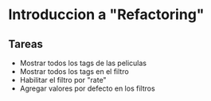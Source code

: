 # Introduccion a "Refactoring"
## Tareas
- Mostrar todos los tags de las peliculas
- Mostrar todos los tags en el filtro
- Habilitar el filtro por "rate"
- Agregar valores por defecto en los filtros